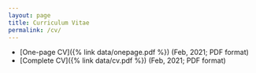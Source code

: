 ```yaml
---
layout: page
title: Curriculum Vitae
permalink: /cv/
---
```


<!-- This page provides a succinct CV. -->

- [One-page CV]({% link data/onepage.pdf %}) (Feb, 2021; PDF format)
- [Complete CV]({% link data/cv.pdf %}) (Feb, 2021; PDF format)
